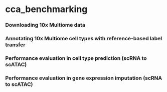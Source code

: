 # cca_benchmarking

### Downloading 10x Multiome data

### Annotating 10x Multiome cell types with reference-based label transfer

### Performance evaluation in cell type prediction (scRNA to scATAC)

### Performance evaluation in gene expression imputation (scRNA to scATAC)



